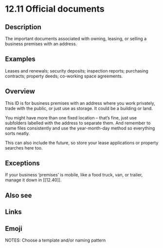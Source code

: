 # 12.11 Official documents

## Description

The important documents associated with owning, leasing, or selling a business premises with an address.

## Examples

Leases and renewals; security deposits; inspection reports; purchasing contracts; property deeds; co-working space agreements.

## Overview

This ID is for business premises with an address where you work privately, trade with the public, or just use as storage. It could be a building or land.

You might have more than one fixed location – that’s fine, just use subfolders labelled with the address to separate them. And remember to name files consistently and use the year-month-day method so everything sorts neatly.

This can also include the future, so store your lease applications or property searches here too.

## Exceptions

If your business ‘premises’ is mobile, like a food truck, van, or trailer, manage it down in [[12.40]].

## Also see


## Links

## Emoji

NOTES:
Choose a template and/or naming pattern
